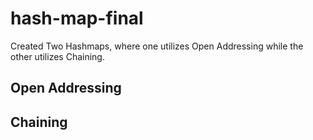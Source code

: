 # hash-map-final
Created Two Hashmaps, where one utilizes Open Addressing while the other utilizes Chaining.

## Open Addressing


## Chaining

